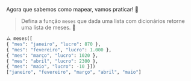 Agora que sabemos como mapear, vamos praticar! :muscle:


> Defina a função `meses` que dada uma lista com dicionários retorne uma lista de meses. :calendar:
>
``` python
ム meses([
{ "mes": "janeiro", "lucro": 870 },
{ "mes": "fevereiro", "lucro": 1.000 },
{ "mes": "março", "lucro": 1020 },
{ "mes": "abril", "lucro": 2300 },
{ "mes": "maio", "lucro": -10 }])
["janeiro", "fevereiro", "março", "abril", "maio"]
```
